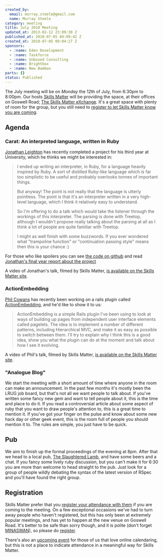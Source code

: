 ```yaml
---
created_by:
  email: murray.steele@gmail.com
  name: Murray Steele
category: meeting
title: July 2010 Meeting
updated_at: 2013-02-12 23:09:30 Z
published_at: 2010-07-05 04:09:42 Z
created_at: 2010-07-05 09:04:27 Z
sponsors:
  - :name: Eden Development
  - :name: Taskforce
  - :name: Unboxed Consulting
  - :name: Brightbox
  - :name: New Bamboo
parts: {}
status: Published
---
```


The July meeting will be on *Monday* the 12th of July, from 6:30pm to 8:00pm.  Our hosts [Skills Matter](http://skillsmatter.com/) will be providing the space, at their offices on Goswell Road; [The Skills Matter eXchange](http://skillsmatter.com/location-details/design-architecture/484/96).  It's a great space with plenty of room for the group, but you still need to <a href="#jul10registration">register to let Skills Matter know you are coming</a>.

Agenda
------

### Carat: An interpreted language, written in Ruby

[Jonathan Leighton](http://jonathanleighton.com/) has recently completed a project for his third year at University, which he thinks we might be interested in:

> I ended up writing an interpreter, in Ruby, for a language
> heavily inspired by Ruby. A sort of distilled Ruby-like language which
> is far too simplistic to be useful and probably overlooks tonnes of
> important things.
>
> But anyway! The point is not really that the language is utterly
> pointless. The point is that it's an interpreter written in a very
> high-level language, which I think it relatively easy to understand.
>
> So I'm offering to do a talk which would take the listener through the
> workings of this interpreter. The parsing is done with Treetop, although
> I wouldn't propose really talking about the parsing at all as I think a
> lot of people are quite familiar with Treetop.
>
> I might as well finish with some buzzwords. If you ever wondered what
> "trampoline function" or "continuation passing style" means then this is
> your chance :)

For those who like spoilers you can see [the code on github](http://github.com/jonleighton/carat) and read [Jonathan's final year report about the project](http://dump.jonathanleighton.com/project.pdf)

A video of Jonathan's talk, filmed by Skills Matter, [is available on the Skills Matter site](http://skillsmatter.com/podcast/ajax-ria/carat-an-interpreted-language-written-in-ruby).

### ActionEmbedding

[Phil Cowans](http://twitter.com/philcowans) has recently been working on a rails plugin called [ActionEmbedding](http://github.com/philcowans/action_embedding), and he'd like to show it to us:

> ActionEmbedding is a simple Rails plugin I've been using to look at
> ways of building up pages from independent user interface elements
> called pagelets. The idea is to implement a number of different patterns,
> including Hierarchical MVC, and make it as easy as possible to switch
> between them. I'll try to explain why I think this is a good idea, show
> you what the plugin can do at the moment and talk about how I see it evolving.

A video of Phil's talk, filmed by Skills Matter, [is available on the Skills Matter site](http://skillsmatter.com/podcast/ajax-ria/actionembedding).

### "Analogue Blog"

We start the meeting with a short amount of time where anyone in the room can make an announcement.  In the past few months it's mostly been the LRUG job board, but that's not all we want people to talk about.  If you've written some fancy new gem and want to tell people about it, this is the time and place to do it.  If you read a controversial article about some aspect of ruby that you want to draw people's attention to, this is a great time to mention it.  If you've got your finger on the pulse and know about some new hack day or other geek event, this is the room full of people you should mention it to.  The rules are simple, you just have to be quick.

Pub
---

We aim to finish up the formal proceedings of the evening at 8pm.  After that we head to a local pub, [The Slaughtered Lamb](http://www.theslaughteredlambpub.com/), and have some beers and a chat.  If you fancy some lively ruby discussion, but you can't make it for 6:30 you are more than welcome to head straight to the pub.  Just look for a group of people wildly debating the syntax of the latest version of RSpec and you'll have found the right group.

Registration <a name="jul10registration">&nbsp;</a>
---------------------------------------------------

Skills Matter prefer that you [register your attendance with them](http://skillsmatter.com/event/ajax-ria/july-meeting) if you are coming to the meeting.  On a few exceptional occasions we've had to turn away people who haven't registered, but this has only been at extremely popular meetings, and has yet to happen at the new venue on Goswell Road.  It's better to be safe than sorry though, and it is polite (don't forget [MINASWAN](http://oreilly.com/ruby/excerpts/ruby-learning-rails/ruby-glossary.html#I_indexterm_d1e32036)), so please do [register](http://skillsmatter.com/event/ajax-ria/july-meeting).

There's also an [upcoming event](http://upcoming.yahoo.com/event/6582011/) for those of us that love online calendaring, but this is not a place to indicate attendance in a meaningful way for Skills Matter.
